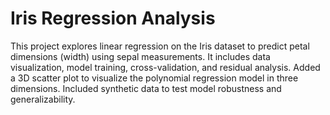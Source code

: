 # Iris Regression Analysis
This project explores linear regression on the Iris dataset to predict petal dimensions (width) using sepal measurements. It includes data visualization, model training, cross-validation, and residual analysis.
Added a 3D scatter plot to visualize the polynomial regression model in three dimensions.
Included synthetic data to test model robustness and generalizability.
